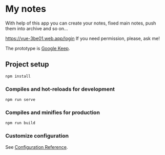 # My notes
With help of this app you can create your notes, fixed main notes, push them into archive and so on...

https://vue-3be01.web.app/login
If you need permission, please, ask me! 
 
The prototype is  [Google Keep](https://keep.google.com).
## Project setup
```
npm install
```

### Compiles and hot-reloads for development
```
npm run serve
```

### Compiles and minifies for production
```
npm run build
```

### Customize configuration
See [Configuration Reference](https://cli.vuejs.org/config/).

